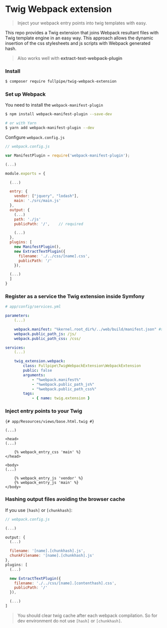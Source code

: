 # Twig Webpack extension
> Inject your webpack entry points into twig templates with easy.

This repo provides a Twig extension that joins Webpack resultant files with Twig template engine in an easy way.
This approach allows the dynamic insertion of the css stylesheets and js scripts with Webpack generated hash.
>Also works well with **extract-text-webpack-plugin**

### Install
```bash
$ composer require fullpipe/twig-webpack-extension
```

### Set up Webpack
You need to install the `webpack-manifest-plugin`
```bash
$ npm install webpack-manifest-plugin --save-dev

# or with Yarn
$ yarn add webpack-manifest-plugin --dev
```

Configure `webpack.config.js`
```js
// webpack.config.js

var ManifestPlugin = require('webpack-manifest-plugin');

(...)

module.exports = {

  (...)

  entry: {
    vendor: ["jquery", "lodash"],
    main: './src/main.js'
  },
  output: {
    (...)
    path: './js'
    publicPath: '/',    // required

    (...)
  },
  plugins: [
    new ManifestPlugin(),
    new ExtractTextPlugin({
      filename: './../css/[name].css',
      publicPath: '/'
    }),

  (...)
  ]
}
```

### Register as a service the Twig extension inside Symfony
```yaml
# app/config/services.yml

parameters:
    (...)

    webpack.manifest: "%kernel.root_dir%/../web/build/manifest.json" #should be absolute
    webpack.public_path_js: /js/
    webpack.public_path_css: /css/

services:
    (...)

    twig_extension.webpack:
        class: Fullpipe\TwigWebpackExtension\WebpackExtension
        public: false
        arguments:
            - "%webpack.manifest%"
            - "%webpack.public_path_js%"
            - "%webpack.public_path_css%"
        tags:
            - { name: twig.extension }
```

### Inject entry points to your Twig
```twig
{# app/Resources/views/base.html.twig #}

(...)

<head>
(...)

    {% webpack_entry_css 'main' %}
</head>

<body>
(...)

    {% webpack_entry_js 'vendor' %}
    {% webpack_entry_js 'main' %}
</body>
```

### Hashing output files avoiding the browser cache
If you use `[hash]` or `[chunkhash]`:
```js
// webpack.config.js

(...)

output: {
  (...)

  filename: '[name].[chunkhash].js',
  chunkFilename: '[name].[chunkhash].js'
},
plugins: [
  (...)

  new ExtractTextPlugin({
    filename: './../css/[name].[contenthash].css',
    publicPath: '/'
  }),

  (...)
]
```
>You should clear twig cache after each webpack compilation. So for dev environment do not use `[hash]` or `[chunkhash]`.
